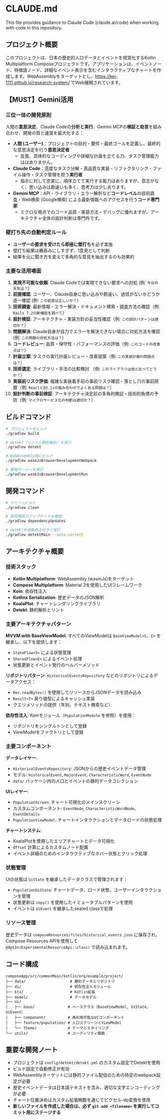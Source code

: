 # CLAUDE.md

This file provides guidance to Claude Code (claude.ai/code) when working with code in this repository.

## プロジェクト概要

このプロジェクトは、日本の歴史的人口データとイベントを視覚化するKotlin Multiplatform Composeプロジェクトです。アプリケーションは、イベントノード、特徴語ノード、詳細なイベント表示を含むインタラクティブなチャートを作成します。WebAssemblyをターゲットとし、https://kei-1111.github.io/research-system/ でWeb展開されています。

## 【MUST】Gemini活用

### 三位一体の開発原則
人間の**意思決定**、Claude Codeの**分析と実行**、Gemini MCPの**検証と助言**を組み合わせ、開発の質と速度を最大化する：
- **人間 (ユーザー)**：プロジェクトの目的・要件・最終ゴールを定義し、最終的な意思決定を行う**意思決定者**
    - 反面、具体的なコーディングや詳細な計画を立てる力、タスク管理能力ははありません。
- **Claude Code**：高度なタスク分解・高品質な実装・リファクタリング・ファイル操作・タスク管理を担う**実行者**
    - 指示に対して忠実に、順序立てて実行する能力はありますが、意志がなく、思い込みは勘違いも多く、思考力は少し劣ります。
- **Gemini MCP**：API・ライブラリ・エラー解析など**コードレベル**の技術調査・Web検索 (Google検索) による最新情報へのアクセスを行う**コード専門家**
    - ミクロな視点でのコード品質・実装方法・デバッグに優れますが、アーキテクチャ全体の設計判断は専門外です。

### 壁打ち先の自動判定ルール
- **ユーザーの要求を受けたら即座に壁打ち**を必ず実施
- 壁打ち結果は鵜呑みにしすぎず、1意見として判断
- 結果を元に聞き方を変えて多角的な意見を抽出するのも効果的

### 主要な活用場面
1. **実現不可能な依頼**: Claude Codeでは実現できない要求への対処 (例: `今日の天気は？`)
2. **前提確認**: ユーザー、Claude自身に思い込みや勘違い、過信がないかどうか逐一確認 (例: `この前提は正しいか？`）
3. **技術調査**: 最新情報・エラー解決・ドキュメント検索・調査方法の確認（例: `Rails 7.2の新機能を調べて`）
4. **設計検証**: アーキテクチャ・実装方針の妥当性確認（例: `この設計パターンは適切か？`）
5. **問題解決**: Claude自身が自力でエラーを解決できない場合に対処方法を確認 (例: `この問題の対処方法は？`)
6. **コードレビュー**: 品質・保守性・パフォーマンスの評価（例: `このコードの改善点は？`）
7. **計画立案**: タスクの実行計画レビュー・改善提案（例: `この実装計画の問題点は？`）
8. **技術選定**: ライブラリ・手法の比較検討 （例: `このライブラリは他と比べてどうか？`）
9. **実装前リスク評価**: 複雑な実装着手前の事前リスク確認・落とし穴の事前把握（例: `ReactとD3.jsの組み合わせでよくある問題は？`）
10. **設計判断の事前検証**: アーキテクチャ決定前の多角的検証・技術的負債の予防（例: `マイクロサービス化の判断は適切か？`）

## ビルドコマンド

```bash
# プロジェクトをビルド
./gradlew build

# detekt（リントと静的解析）を実行
./gradlew detekt

# WebAssembly用にビルド
./gradlew wasmJsBrowserDevelopmentWebpack

# 開発サーバーを実行
./gradlew wasmJsBrowserDevelopmentRun
```

## 開発コマンド

```bash
# クリーンビルド
./gradlew clean

# 依存関係のアップデートを確認
./gradlew dependencyUpdates

# detektを自動修正付きで実行
./gradlew detektMain --auto-correct
```

## アーキテクチャ概要

### 技術スタック
- **Kotlin Multiplatform**: WebAssembly (wasmJs)をターゲット
- **Compose Multiplatform**: Material 3を使用したUIフレームワーク
- **Koin**: 依存性注入
- **Kotlinx Serialization**: 歴史データのJSON解析
- **KoalaPlot**: チャートレンダリングライブラリ
- **Detekt**: 静的解析とリント

### 主要アーキテクチャパターン

**MVVM with BaseViewModel**: すべてのViewModelは `BaseViewModel<S, E>` を継承し、以下を提供します：
- `StateFlow<S>` による状態管理
- `SharedFlow<E>` によるイベント処理
- 状態更新とイベント発行のヘルパーメソッド

**リポジトリパターン**: `HistoricalEventsRepository` などのリポジトリによるデータアクセス：
- `Res.readBytes()` を使用してリソースからJSONデータを読み込み
- `Result<T>` 戻り値型によるキャッシュ実装
- クエリメソッドの提供（年別、テキスト検索など）

**依存性注入**: Koinモジュール（`PopulationModule` を参照）を使用：
- リポジトリをシングルトンとして登録
- ViewModelをファクトリとして登録

### 主要コンポーネント

**データレイヤー**:
- `HistoricalEventsRepository`: JSONからの歴史イベントデータ管理
- モデル: `HistoricalEvent`, `MajorEvent`, `CharacteristicWord`, `EventNode`
- `data/` パッケージ内の人口とイベントの静的データコレクション

**UIレイヤー**:
- `PopulationScreen`: チャート可視化のメインスクリーン
- カスタムコンポーネント: `EventNode`, `CharacteristicWordNode`, `EventDetails`
- `PopulationViewModel`: チャートインタラクションとデータロードの状態処理

**チャートシステム**:
- KoalaPlotを使用したエリアチャートとデータ可視化
- `Offset` 計算によるカスタムノード配置
- イベント詳細のためのインタラクティブなホバー状態とクリック処理

### 状態管理

UIの状態は `UiState` を継承したデータクラスで管理されます：
- `PopulationUiState`: チャートデータ、ロード状態、ユーザーインタラクションを管理
- 状態更新は `copy()` を使用したイミュータブルパターンを使用
- イベントは `UiEvent` を継承したsealed classで処理

### リソース管理

歴史データは `composeResources/files/historical_events.json` に保存され、Compose Resources APIを使用して `@OptIn(ExperimentalResourceApi::class)` で読み込まれます。

## コード構成

```
composeApp/src/commonMain/kotlin/org/example/project/
├── data/                    # 静的データとリポジトリ
├── di/                      # 依存性注入モジュール
├── ktx/                     # Kotlin拡張
├── model/                   # データモデル
├── ui/
│   ├── base/               # ベースクラス（BaseViewModel, UiState, UiEvent）
│   ├── component/          # 再利用可能なUIコンポーネント
│   ├── feature/population/ # 人口スクリーンとViewModel
│   └── theme/              # テーマとスタイリング
└── utils/                  # ユーティリティ関数
```

## 重要な開発ノート

- プロジェクトは `config/detekt/detekt.yml` のカスタム設定でDetektを使用
- ビルド設定で自動修正が有効
- WebAssemblyターゲットには静的ファイル配信のための特定のwebpack設定が必要
- 歴史イベントデータは日本語テキストを含み、適切な文字エンコーディングが必要
- チャート位置決めはカスタム拡張関数を通じてピクセル-dp変換を使用
- **新しいファイルを作成した場合は、必ず `git add <filename>` を実行してコミット用にステージする**